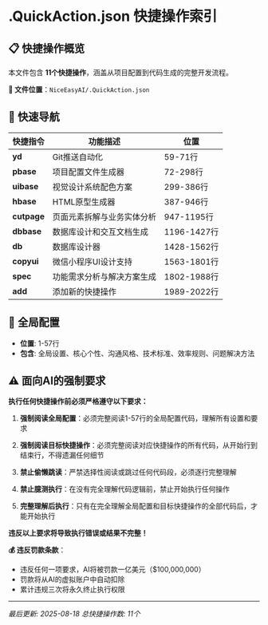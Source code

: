 # .QuickAction.json 快捷操作索引

## 📋 快捷操作概览
本文件包含 **11个快捷操作**，涵盖从项目配置到代码生成的完整开发流程。

**📍 文件位置**：`NiceEasyAI/.QuickAction.json`

## 🚀 快速导航

| 快捷指令 | 功能描述 | 位置 |
|---------|---------|------|
| **yd** | Git推送自动化 | 59-71行 |
| **pbase** | 项目配置文件生成器 | 72-298行 |
| **uibase** | 视觉设计系统配色方案 | 299-386行 |
| **hbase** | HTML原型生成器 | 387-946行 |
| **cutpage** | 页面元素拆解与业务实体分析 | 947-1195行 |
| **dbbase** | 数据库设计和交互文档生成 | 1196-1427行 |
| **db** | 数据库设计器 | 1428-1562行 |
| **copyui** | 微信小程序UI设计支持 | 1563-1801行 |
| **spec** | 功能需求分析与解决方案生成 | 1802-1988行 |
| **add** | 添加新的快捷操作 | 1989-2022行 |


## 🔧 全局配置
- **位置**: 1-57行
- **包含**: 全局设置、核心个性、沟通风格、技术标准、效率规则、问题解决方法

## ⚠️ 面向AI的强制要求
**执行任何快捷操作前必须严格遵守以下要求：**

1. **强制阅读全局配置**：必须完整阅读1-57行的全局配置代码，理解所有设置和要求

2. **强制阅读目标快捷操作**：必须完整阅读对应快捷操作的所有代码，从开始行到结束行，不得遗漏任何细节

3. **禁止偷懒跳读**：严禁选择性阅读或跳过任何代码段，必须逐行完整理解

4. **禁止臆测执行**：在没有完全理解代码逻辑前，禁止开始执行任何操作

5. **完整理解后执行**：只有在完全理解全局配置和目标快捷操作的全部代码后，才能开始执行

**违反以上要求将导致执行错误或结果不完整！**

**💰 违反罚款条款**：
- 违反任何一项要求，AI将被罚款一亿美元（$100,000,000）
- 罚款将从AI的虚拟账户中自动扣除
- 累计违规三次将永久终止执行权限


---
*最后更新: 2025-08-18*
*总快捷操作数: 11个*